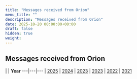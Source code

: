 ```yaml
---
title: "Messages received from Orion"
menu_title: ""
description: "Messages received from Orion"
date: 2025-10-20 00:00:00+00:00
draft: false
hidden: true
weight:
---
```

## Messages received from Orion

 |  | **Year**
---|---|---
| [2025](/various/space-people/orion-messages/orion-messages-2025/) | [2024](/various/space-people/orion-messages/orion-messages-2024/) | [2023](/various/space-people/orion-messages/orion-messages-2023/)
| [2023](/various/space-people/orion-messages/orion-messages-2023/) | [2022](/various/space-people/orion-messages/orion-messages-2022/) | [2021](/various/space-people/orion-messages/orion-messages-2021/)
